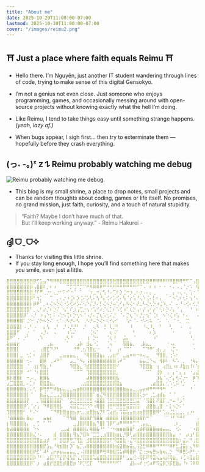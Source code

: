 ```yaml
---
title: "About me"
date: 2025-10-29T11:00:00-07:00
lastmod: 2025-10-30T11:00:00-07:00
cover: "/images/reimu2.png"
---
```

## ⛩️ Just a place where faith equals Reimu ⛩️

- Hello there. I’m Nguyên, just another IT student wandering through lines of code, trying to make sense of this digital Gensokyo.  
- I’m not a genius not even close. Just someone who enjoys programming, games, and occasionally messing around with open-source projects without knowing exactly what the hell I’m doing.

- Like Reimu, I tend to take things easy until something strange happens.  *(yeah, lazy af.)*

- When bugs appear, I sigh first... then try to exterminate them — hopefully before they crash everything.


## (っ˕ -｡)ᶻ 𝗓 𐰁 Reimu probably watching me debug

![Reimu probably watching me debug.](/images/reimu1.png)



- This blog is my small shrine, a place to drop notes, small projects and can be random thoughts about coding, games or life itself. No promises, no grand mission, just faith, curiosity, and a touch of natural stupidity.


> “Faith? Maybe I don’t have much of that.  
> But I’ll keep working anyway.” 
>                                 - Reimu Hakurei - 

## ദ്ദി ᗜˬᗜ✧

- Thanks for visiting this little shrine.  
- If you stay long enough, I hope you’ll find something here that makes you smile, even just a little.
````yml
⣿⣿⣿⣿⣿⣿⣿⣿⡿⢋⣡⣤⠙⠻⠿⠿⣿⣿⣿⣿⣿⣿⣿⣿⣿⣿⣿⣿⣿⣿⣿⣿⣿⣿⣿⣿⣿⣿⣿⣿⣿⣿⣿⠿⠿⠿⠿⠿⠿⠿⣿⡿⠿⠛⠋⠉⢠⣿⣿⣷⣌⢻⣿⣿
⣿⣿⣿⣿⣿⣿⣿⡿⢠⣿⣿⠇⡀⠆⠰⠀⠀⠀⠉⡉⢉⠉⡉⠉⠛⠻⠿⠿⠟⠛⠛⠛⠛⠛⠛⠛⠛⠛⠛⠋⠉⠠⠀⠆⠰⠀⠂⠐⠀⠂⠄⠠⢀⠈⡐⠡⠀⢻⣿⣿⣿⠆⣿⣿
⣿⣿⣿⣿⣿⣿⣿⣷⡘⠏⠛⢀⡐⠂⢄⡐⠂⠅⠊⠐⠈⠀⠁⠀⠀⠰⣀⠒⡄⢣⠘⠤⢉⠆⡱⢈⠒⡰⢀⠆⡰⠠⠄⡄⢀⠀⠀⠀⡀⠀⡄⠠⢄⠠⡀⢡⠐⠈⢡⣾⡩⠾⣛⢿
⣿⣿⣿⣿⣿⣿⣿⡿⠃⢲⡁⠀⠀⠉⠀⡀⠄⡐⠰⢈⠆⡱⢈⠌⡡⢃⠄⢣⠘⡄⢊⠔⡡⢊⠄⢣⠈⡔⢡⠘⢄⠱⢈⠄⡃⠆⡄⠀⠀⠁⠢⢁⠆⢂⠅⢢⠘⠄⠈⢛⣷⣾⣿⣼
⣿⣿⣿⣿⣿⣿⣿⡇⡿⠟⠁⡀⠆⢌⠢⡑⢌⠐⡡⢊⠔⡡⠌⢢⠑⡌⡘⠄⡃⢌⠢⡘⠤⢁⠊⡄⠣⢌⠂⡜⣀⠣⢌⢂⡑⠰⣈⠱⡀⠌⠀⠄⠘⠠⢊⠄⢊⡘⢠⢸⣿⣿⣿⡇
⣿⣿⣿⣿⣿⣿⣿⠃⡀⢄⠃⡔⡈⠆⡑⠌⠀⢢⠁⠎⡰⢠⢉⡐⢢⠐⢡⠊⠔⡈⢆⡁⠆⠡⢊⠰⠁⢆⡑⢠⠂⡜⢠⠂⡔⠁⢂⠆⡑⠌⡄⠈⢠⠀⠀⠘⠀⠆⡡⠠⣿⣿⣿⡇
⣿⣿⣿⣿⣿⡿⠁⠠⡘⠀⠰⢠⠑⡂⠅⠠⢑⠢⢉⠆⡑⢂⠢⠈⠠⡘⠄⡉⢆⠡⢂⠌⡘⠀⠈⠄⡉⢆⠈⠆⡘⡐⢢⠁⢈⠆⠀⠢⠑⢌⠰⢡⠀⠂⠄⠀⠀⠠⠐⢀⣛⣿⠿⣳
⣿⣿⣿⣿⣿⠁⣈⠑⠀⡌⡑⠢⡑⠌⠀⢂⠁⢀⠣⡘⠄⠣⠀⢀⠣⡘⠤⡑⢌⠂⢅⠊⡔⠁⠀⠀⢡⠂⠈⠄⠐⠡⢂⠥⠀⠈⠄⠀⠡⠀⠈⠐⡀⠀⣉⠀⠀⠀⠁⢼⣿⣿⣙⢿
⣿⣿⣿⣿⡇⠠⢀⠃⠠⠀⠀⡄⢣⠀⢀⠃⠀⡘⠠⡘⡘⠃⠀⡘⠀⠀⢄⠣⠀⢘⠀⢇⡘⠃⠀⠀⠀⠸⠀⠀⠀⠘⢄⠸⡀⠀⠃⠀⠀⢃⠀⠀⠠⠀⠀⡄⠀⠀⠀⣧⣼⣿⣿⢸
⣿⣿⣿⠋⠀⠀⡐⠀⠁⠀⠠⡘⠄⠀⠠⠀⠀⠀⠰⠡⠌⠀⠀⠀⠀⢈⠢⠁⠀⠀⠀⢆⠨⠁⠀⠀⠀⠀⠃⠀⠀⠀⠀⠆⡱⠀⠀⠀⠀⠀⠂⠀⠀⠀⠀⠆⠀⠀⠀⠸⣿⣿⡿⢸
⣿⠟⠁⠠⠀⡐⠁⠀⠀⢀⠱⠀⠀⠀⠀⠀⠀⢀⠣⠘⠀⠀⠀⠀⢰⠀⡑⠂⠀⠀⠈⢆⠘⠀⠀⣨⡄⠀⠈⠀⠀⠀⠀⠀⠰⠁⠀⠀⠀⠀⠀⠀⠀⠀⠀⠘⡀⠀⠀⠀⢹⠿⠇⣾
⣷⣶⣶⡖⠀⠀⠀⠀⠀⠀⠀⠀⢀⣦⠀⠀⠀⠀⠁⠀⠀⣠⡷⠀⣺⣄⠐⡁⠀⠀⠈⢤⠈⠀⠀⢻⣿⣦⡀⠀⢀⣷⣄⡀⠀⠀⠀⠀⠐⠠⠄⠀⠀⠀⠀⠀⠄⠀⠀⠀⡈⢀⡘⣿
⣿⣿⣿⡇⠀⠀⠀⠀⡀⠀⢠⣿⣏⠙⠜⠃⠀⠀⠀⠀⠘⠛⢀⣦⢹⣿⣆⠐⠀⠀⠈⡄⠀⢠⠆⠈⠉⠁⠀⠀⠀⠉⠙⠛⠁⣴⡄⣠⠀⠠⡉⠄⠀⠀⠀⠀⠐⠀⠀⠀⣿⡿⢃⣿
⣿⣿⣿⡇⣀⠀⢂⡁⠆⠀⣸⣿⡟⠀⠀⠀⣀⣤⣤⣤⣄⡀⠀⠘⢿⣿⣿⣽⣦⡄⢀⣠⣶⠋⠀⣀⣤⠶⠶⠒⠶⢤⣀⠀⠀⠻⣿⣿⡀⢐⠡⠂⠀⠀⠀⠀⠀⠀⠀⠀⠛⣰⣿⣿
⣿⣿⣿⣿⣿⠀⢂⠄⠀⠀⣿⡿⠀⢀⠴⠛⠉⠀⠀⣠⣀⠉⠳⡄⢨⣿⣿⣿⣿⣿⣿⣿⣿⢠⠞⠉⠀⠀⠀⠀⣦⣤⣈⠑⢄⠀⢻⡿⠇⠀⠣⠡⠀⡀⠀⠘⢷⡄⠀⠀⢿⣿⣿⣿
⣿⣿⣿⣿⣿⠀⠈⠀⢴⡆⢻⣷⡀⠃⠀⠀⠀⠀⠀⠹⣿⣷⣄⠘⣾⣿⣿⣿⣿⣿⣿⣿⣿⠊⠀⠀⠀⠀⠀⠀⠹⣿⣿⣷⠀⢰⠀⢴⣿⣆⠰⠆⠼⣷⣶⠸⠆⢱⠀⠀⢸⣿⣿⣿
⣿⣿⣿⣿⡿⠀⠚⠁⠘⠆⣿⣿⡇⠀⠀⠀⠀⠀⠀⠀⠈⠉⠉⠀⢹⣿⣿⣿⣿⣿⣿⣿⣿⡀⠀⠀⠀⠀⠀⠀⠀⠀⠉⠁⠀⢸⡷⠀⢠⠀⡄⠂⡄⢠⠀⠐⣠⣼⠀⠀⢸⣿⣿⣿
⣿⡇⣿⣿⡇⠀⠒⡠⢀⠀⣿⣿⣧⠀⠀⠀⠀⠀⠀⠀⠀⠀⠀⠀⣼⣿⣿⣿⣿⣿⣿⣿⣿⣧⠀⠀⠀⠀⠀⠀⠀⠀⠀⠀⠀⣸⣧⠈⢄⠊⡄⢃⠌⡐⠂⠀⡿⠹⠀⠀⢸⣿⣿⣿
⣠⣉⣿⣿⣿⡀⠄⡁⠆⠀⣿⣿⣿⣦⡀⠀⠀⠀⠀⠀⠀⠀⢀⣴⣿⣿⣿⣿⣿⣿⣿⣿⣿⣿⣦⠀⠀⠀⠀⠀⠀⠀⠀⢀⣴⣿⣿⡄⢂⠡⢂⠥⠘⡐⠀⠀⢁⠀⠀⠀⢸⣿⣿⣿
⣿⣿⣿⣿⣿⣷⡀⠄⢃⠀⡿⢛⡛⠛⠿⣷⣦⣄⣀⣀⣤⣶⣿⣿⣿⣿⣿⣿⣿⣿⣿⣿⣿⣿⣿⣷⣦⣤⣀⣀⣤⡴⠾⠛⠛⠛⠻⠛⠀⠈⠀⠀⠀⠀⠀⠘⠀⠀⠀⠀⢸⣿⣿⣿
⣿⣿⣿⣿⣿⣿⡇⠈⠀⠀⣷⣬⣄⣈⣀⣠⣹⣿⣿⣿⣿⣿⣿⣿⣿⣿⠁⣶⣌⠻⣿⣿⣿⣿⣿⣿⣿⣿⣿⣿⢅⡲⠂⢀⣁⣴⣾⣦⠀⠁⠈⠀⠀⡀⠀⠀⠀⠀⠀⠀⣿⣿⣿⣿
⣿⣿⣿⣿⣿⣿⡟⠀⠀⡀⢹⣿⣿⣿⣿⣿⡏⠀⠈⣩⣙⣛⣛⣛⣛⣛⠠⣿⣿⡇⢙⣛⣛⣛⣛⣛⣛⣛⣋⣭⠁⠈⢻⣿⡇⠟⣿⡏⢀⠒⠤⠘⡠⠁⠀⠀⠀⠀⠀⠀⣿⣿⣿⣿
⣿⣿⣿⣿⣿⡿⢁⠈⡔⢠⠀⠙⠿⣿⣿⣿⣧⠀⠀⢬⣭⣍⣉⣋⠩⠙⠰⢿⣿⡇⢸⣛⠛⣛⣛⣛⣭⣭⣭⣭⠀⠀⣼⣿⣷⣠⣿⠀⠂⡅⠢⡑⠄⠁⠀⠀⠀⠀⠀⠀⢸⣿⣿⣿
⢹⣿⣿⣿⣿⠃⠀⠃⠌⠂⠀⠀⠀⠈⠙⠿⣿⣿⣶⣶⣦⡶⢂⣀⣶⣿⣷⣦⡙⠇⢉⣴⣾⡄⢩⣭⣥⣤⣶⣴⣶⣿⣿⣿⣿⠿⠃⢁⣤⣈⣁⣀⣀⡀⢠⡰⠆⠀⠀⠀⠈⣿⣿⣿
⠘⣿⣿⣿⣿⡄⣷⣤⠀⠀⠀⣤⣦⡆⠀⠀⠀⠉⠛⢻⣿⠀⣿⣿⣿⡟⢻⣿⣷⠀⣾⣿⣿⡇⢸⣿⣿⣿⣿⣿⣿⡟⠛⠉⠀⠀⠀⠈⠉⠘⠋⠙⠛⠋⠀⠀⠀⢠⠀⠀⠀⢸⣿⣿
⡆⢿⣿⣿⣿⣷⡄⠀⡀⢉⠀⠁⠈⠁⠀⠀⠀⠀⠀⠀⣀⣸⣿⡿⣿⣿⣦⠙⣿⡇⢹⡿⠋⠴⠛⠛⠛⠛⡉⠉⢀⣤⣄⡀⠀⠀⠀⠀⠀⠀⢀⠆⡀⠀⠀⠀⠀⣾⣷⣶⣶⣶⣿⣿
⣷⣼⣿⣿⣿⣿⣷⠀⠑⠢⠀⠀⠀⠀⠀⠀⢀⣀⣴⠀⣿⣿⣿⣿⡄⢿⣿⣧⠘⠃⠈⠐⠲⣶⣶⣶⣿⣿⠃⣠⣾⡿⣿⣿⣿⣶⣶⣤⣤⡀⠀⢊⠄⠀⠀⠀⠰⣿⣿⣿⣿⣿⣿⣿
⣿⣿⣿⣿⣿⣿⣿⣷⣌⠐⠄⠀⠀⠀⣾⠀⣿⣿⣿⡆⢻⣦⡙⣿⠷⠈⣉⣉⢀⣰⣿⣿⣷⣶⣆⡘⡿⢃⣴⣿⣿⣾⣿⣿⣿⣿⣿⣿⣿⣷⣤⠀⠂⠀⡴⣰⠃⣿⣿⣿⣿⣿⣿⣿
⣿⣿⣿⣿⣿⣿⣿⣿⣿⣿⣶⣴⡾⠀⠛⠀⣿⣿⡿⢛⡈⢻⣷⠀⣺⣿⣿⣿⣿⣿⣿⠟⠻⣿⣿⣷⠠⣌⠻⣿⣿⣿⣿⣿⣿⣿⣿⣿⣿⣿⣿⣷⠆⣬⡤⠛⢠⣿⣿⣿⣿⣿⣿⣿
⣿⣿⣿⣿⣿⣿⣿⣿⣿⣿⣿⡟⣡⣄⠘⢷⣾⣿⡆⡹⠁⣦⡉⣠⣿⣿⣿⣿⣿⣿⣿⣿⣷⣮⣽⣿⣦⣭⣄⢨⣝⣛⠿⠿⠿⠛⠛⠛⠛⠿⠟⣃⣨⣭⡄⣄⠻⠿⣿⣿⣿⣿⣿⣿
⣿⣿⣿⣿⣿⣿⣿⣿⡟⣋⠁⠼⠃⢠⡖⡶⣦⣤⣤⣤⣄⣀⠠⣽⣿⣿⣿⣿⠟⢛⠿⣿⣿⣩⣥⡾⢿⣿⡟⠈⣍⢐⡲⢦⣛⡦⣷⢶⣄⡑⠀⠙⠿⣛⡡⠟⠃⡐⢦⢙⣿⣿⣿⣿
⣿⣿⣿⣿⣿⣿⣿⣿⡷⠘⠃⠀⣴⣯⡝⠛⣞⡟⢾⢳⡏⢠⡘⣿⣿⣿⢥⣶⣿⣿⣾⣿⣿⣿⡿⠃⣠⣤⢚⠠⢿⡯⠟⠻⣽⢦⣤⢶⡾⢿⣶⡀⠰⢈⠰⣿⣶⣿⠃⢼⣿⣿⣿⣿
⣿⣿⣿⣿⣿⣿⣿⡿⠁⡰⠀⣴⣿⡞⣟⣿⣻⡾⣿⣟⡶⠈⠟⡙⣋⡏⠀⠈⠙⠛⠛⠛⠛⠋⠁⠀⠀⣼⡧⠤⠞⢐⢊⠴⠟⠫⣭⡿⡹⡯⣟⣷⡄⠘⠆⠩⠿⠿⠿⠘⣿⣿⣿⣿
````
